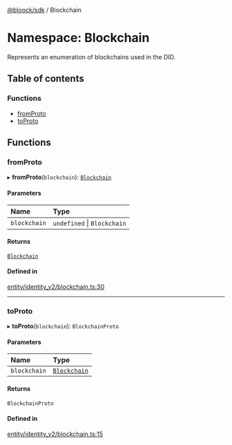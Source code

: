 [@bloock/sdk](../index.md) / Blockchain

# Namespace: Blockchain

Represents an enumeration of blockchains used in the DID.

## Table of contents

### Functions

- [fromProto](Blockchain.md#fromproto)
- [toProto](Blockchain.md#toproto)

## Functions

### fromProto

▸ **fromProto**(`blockchain`): [`Blockchain`](../enums/Blockchain-1.md)

#### Parameters

| Name | Type |
| :------ | :------ |
| `blockchain` | `undefined` \| `Blockchain` |

#### Returns

[`Blockchain`](../enums/Blockchain-1.md)

#### Defined in

[entity/identity_v2/blockchain.ts:30](https://github.com/bloock/bloock-sdk/blob/6fda345/languages/js/src/entity/identity_v2/blockchain.ts#L30)

___

### toProto

▸ **toProto**(`blockchain`): `BlockchainProto`

#### Parameters

| Name | Type |
| :------ | :------ |
| `blockchain` | [`Blockchain`](../enums/Blockchain-1.md) |

#### Returns

`BlockchainProto`

#### Defined in

[entity/identity_v2/blockchain.ts:15](https://github.com/bloock/bloock-sdk/blob/6fda345/languages/js/src/entity/identity_v2/blockchain.ts#L15)
